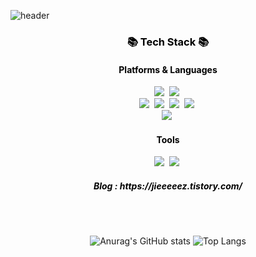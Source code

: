![header](https://capsule-render.vercel.app/api?type=waving&color=0:ed9d0b,100:f94001&&height=200&section=header&text=Hi!%20I'm%20Yeji%20🌹&fontAlignY=50&fontSize=50&animation=fadeIn&fontColor=ffffff)


<h3 align="center" style="color: black;" >📚 Tech Stack 📚</h3>
<h4 align="center" style="color: black;">Platforms & Languages</h4>
<p align="center" >
  <img src="https://img.shields.io/badge/Java-007396?style=flat-square&logo=Java&logoColor=white"/></a>&nbsp
  <img src="https://img.shields.io/badge/Spring-6DB33F?style=flat-square&logo=Spring&logoColor=white"/></a>&nbsp
  <br>  
  <img src="https://img.shields.io/badge/HTML5-E34F26?style=flat-square&logo=HTML5&logoColor=white"/></a>&nbsp
  <img src="https://img.shields.io/badge/CSS3-1572B6?style=flat-square&logo=CSS3&logoColor=white"/></a>&nbsp
  <img src="https://img.shields.io/badge/JavaScript-512DA8?style=flat-square&logo=JavaScript&logoColor=white"/></a>&nbsp
  <img src="https://img.shields.io/badge/jQuery-0769AD?style=flat-square&logo=jQuery&logoColor=white"/></a>&nbsp
  <br>  
  <img src="https://img.shields.io/badge/Oracle-F80000?style=flat-square&logo=Oracle&logoColor=white"/></a>&nbsp

<h4 align="center" style="color: black;">Tools</h4>
<p align="center">
  <img src="https://img.shields.io/badge/Eclipse IDE-2C2255?style=flat-square&logo=Oracle&logoColor=white"/></a>&nbsp
  <img src="https://img.shields.io/badge/GitHub-181717?style=flat-square&logo=GitHub&logoColor=white"/></a>&nbsp


<h5 align="center" style="color: black;">Blog : https://jieeeeez.tistory.com/</h5>

<br>
<br>


<div align="center">

![Anurag's GitHub stats](https://github-readme-stats.vercel.app/api?username=kittenham&show_icons=true&theme=vue)
![Top Langs](https://github-readme-stats.vercel.app/api/top-langs/?username=kittenham&layout=compact&theme=buefy)

</div>
